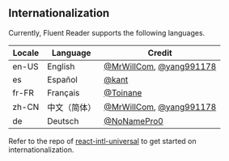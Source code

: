 ## Internationalization

Currently, Fluent Reader supports the following languages.

| Locale | Language | Credit |
| --- | --- | --- |
| en-US | English | [@MrWillCom](https://github.com/MrWillCom), [@yang991178](https://github.com/yang991178) |
| es | Español | [@kant](https://github.com/kant) |
| fr-FR | Français | [@Toinane](https://github.com/Toinane) |
| zh-CN | 中文（简体） | [@MrWillCom](https://github.com/MrWillCom), [@yang991178](https://github.com/yang991178) |
| de | Deutsch | [@NoNamePro0](https://github.com/NoNamePro0) |

Refer to the repo of [react-intl-universal](https://github.com/alibaba/react-intl-universal) to get started on internationalization. 
